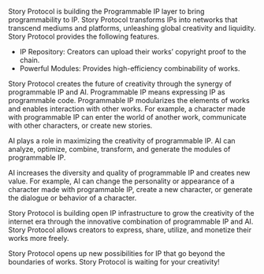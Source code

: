 Story Protocol is building the Programmable IP layer to bring programmability to IP. Story Protocol transforms IPs into networks that transcend mediums and platforms, unleashing global creativity and liquidity. Story Protocol provides the following features.

- IP Repository: Creators can upload their works’ copyright proof to the chain.
- Powerful Modules: Provides high-efficiency combinability of works.


Story Protocol creates the future of creativity through the synergy of programmable IP and AI. Programmable IP means expressing IP as programmable code.
Programmable IP modularizes the elements of works and enables interaction with other works. For example, a character made with programmable IP can enter the world of another work, communicate with other characters, or create new stories.

AI plays a role in maximizing the creativity of programmable IP.
AI can analyze, optimize, combine, transform, and generate the modules of programmable IP.

AI increases the diversity and quality of programmable IP and creates new value. For example, AI can change the personality or appearance of a character made with programmable IP, create a new character, or generate the dialogue or behavior of a character.

Story Protocol is building open IP infrastructure to grow the creativity of the internet era through the innovative combination of programmable IP and AI. Story Protocol allows creators to express, share, utilize, and monetize their works more freely.

Story Protocol opens up new possibilities for IP that go beyond the boundaries of works. Story Protocol is waiting for your creativity!

